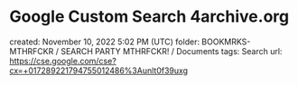 # Google Custom Search 4archive.org

created: November 10, 2022 5:02 PM (UTC)
folder: BOOKMRKS-MTHRFCKR / SEARCH PARTY MTHRFCKR! / Documents
tags: Search
url: https://cse.google.com/cse?cx=+017289221794755012486%3Aunlt0f39uxg